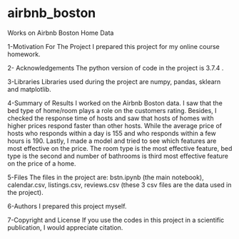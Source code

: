 # airbnb_boston
Works on Airbnb Boston Home Data

1-Motivation For The Project
I prepared this project for my online course homework.

2- Acknowledgements
The python version of code in the project is 3.7.4 .
 

3-Libraries
Libraries used during the project are numpy, pandas, sklearn and matplotlib.


4-Summary of Results
I worked on the Airbnb Boston data. 
I saw that the bed type of home/room plays a role on the customers rating.
Besides, I checked the response time of hosts and saw that hosts of homes with higher prices respond faster than other hosts. 
While the average price of hosts who responds within a day is 155 and who responds within a few hours is 190.
Lastly, I made a model and tried to see which features are most effective on the price. 
The room type is the most effective feature, bed type is the second and number of bathrooms is third most effective feature on the price of a home.


5-Files
The files in the project are: 
bstn.ipynb (the main notebook), 
calendar.csv, listings.csv, reviews.csv (these 3 csv files are the data used in the project).

6-Authors
I prepared this project myself.


7-Copyright and License
If you use the codes in this project in a scientific publication, I would appreciate citation. 
